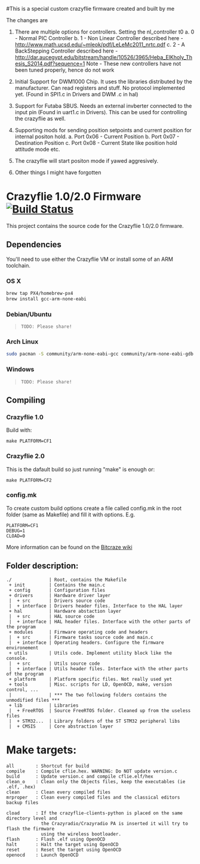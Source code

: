 #This is a special custom crazyflie firmware created and built by me

The changes are 
1. There are multiple options for controllers. Setting the nl_controller t0
	a. 0 - Normal PIC Controller
	b. 1 - Non Linear Controller described here - http://www.math.ucsd.edu/~mleok/pdf/LeLeMc2011_nrtc.pdf
	c. 2 - A BackStepping Controller described here - http://dar.aucegypt.edu/bitstream/handle/10526/3965/Heba_ElKholy_Thesis_S2014.pdf?sequence=1
Note - These new controllers have not been tuned properly, hence do not work

2. Initial Support for DWM1000 Chip. It uses the libraries distributed by the manufacturer. Can read registers and stuff. No protocol implemented yet. (Found in SPI1.c in Drivers and DWM .c in hal)

3. Support for Futaba SBUS. Needs an external invberter connected to the input pin (Found in uart1.c in Drivers). This can be used for controlling the crazyflie as well.
 
4. Supporting mods for sending position setpoints and current position for internal positon hold. 
	a. Port 0x06 - Current Position
	b. Port 0x07 - Destination Position
	c. Port 0x08 - Current State like position hold attitude mode etc.

5. The crazyflie will start positon mode if yawed aggresively.

6. Other things I might have forgotten



# Crazyflie 1.0/2.0 Firmware  [![Build Status](https://api.travis-ci.org/bitcraze/crazyflie-firmware.svg)](https://travis-ci.org/bitcraze/crazyflie-firmware)

This project contains the source code for the Crazyflie 1.0/2.0 firmware. 

## Dependencies

You'll need to use either the Crazyflie VM or install some of an ARM toolchain.

### OS X
```bash
brew tap PX4/homebrew-px4
brew install gcc-arm-none-eabi
```

### Debian/Ubuntu

> `TODO: Please share!`

### Arch Linux

```bash
sudo pacman -S community/arm-none-eabi-gcc community/arm-none-eabi-gdb community/arm-none-eabi-newlib
```

### Windows

> `TODO: Please share!`

## Compiling

### Crazyflie 1.0
Build with:
```
make PLATFORM=CF1
```

### Crazyflie 2.0
This is the dafault build so just running "make" is enough or:
```
make PLATFORM=CF2
```
### config.mk
To create custom build options create a file called config.mk in the root folder 
(same as Makefile) and fill it with options. E.g. 
```
PLATFORM=CF1
DEBUG=1
CLOAD=0
```
More information can be found on the 
[Bitcraze wiki](http://wiki.bitcraze.se/projects:crazyflie2:index)

## Folder description:
```
./              | Root, contains the Makefile
 + init         | Contains the main.c
 + config       | Configuration files
 + drivers      | Hardware driver layer
 |  + src       | Drivers source code
 |  + interface | Drivers header files. Interface to the HAL layer
 + hal          | Hardware abstaction layer
 |  + src       | HAL source code
 |  + interface | HAL header files. Interface with the other parts of the program
 + modules      | Firmware operating code and headers
 |  + src       | Firmware tasks source code and main.c
 |  + interface | Operating headers. Configure the firmware environement
 + utils        | Utils code. Implement utility block like the console.
 |  + src       | Utils source code
 |  + interface | Utils header files. Interface with the other parts of the program
 + platform     | Platform specific files. Not really used yet
 + tools        | Misc. scripts for LD, OpenOCD, make, version control, ...
 |              | *** The two following folders contains the unmodified files ***
 + lib          | Libraries
 |  + FreeRTOS  | Source FreeRTOS folder. Cleaned up from the useless files
 |  + STM32...  | Library folders of the ST STM32 peripheral libs
 |  + CMSIS     | Core abstraction layer
```
# Make targets:
```
all        : Shortcut for build
compile    : Compile cflie.hex. WARNING: Do NOT update version.c
build      : Update version.c and compile cflie.elf/hex
clean_o    : Clean only the Objects files, keep the executables (ie .elf, .hex)
clean      : Clean every compiled files
mrproper   : Clean every compiled files and the classical editors backup files

cload      : If the crazyflie-clients-python is placed on the same directory level and 
             the Crazyradio/Crazyradio PA is inserted it will try to flash the firmware 
             using the wireless bootloader.
flash      : Flash .elf using OpenOCD
halt       : Halt the target using OpenOCD
reset      : Reset the target using OpenOCD
openocd    : Launch OpenOCD
```
